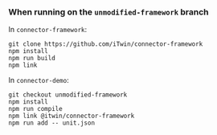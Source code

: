 ### When running on the `unmodified-framework` branch

In `connector-framework`:

```
git clone https://github.com/iTwin/connector-framework
npm install
npm run build
npm link
```

In `connector-demo`:

```
git checkout unmodified-framework
npm install
npm run compile
npm link @itwin/connector-framework
npm run add -- unit.json
```

